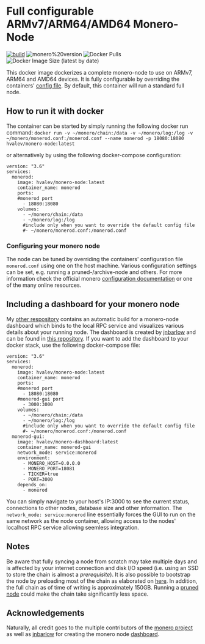 # Full configurable ARMv7/ARM64/AMD64 Monero-Node

[![build](https://github.com/hvalev/monero-node/actions/workflows/build.yml/badge.svg)](https://github.com/hvalev/monero-node/actions/workflows/build.yml)
![monero%20version](https://img.shields.io/badge/monero%20version-0.18.3.2-green)
![Docker Pulls](https://img.shields.io/docker/pulls/hvalev/monero-node)
![Docker Image Size (latest by date)](https://img.shields.io/docker/image-size/hvalev/monero-node)

This docker image dockerizes a complete monero-node to use on ARMv7, ARM64 and AMD64 devices. It is fully configurable by overriding the containers' [config file](https://github.com/hvalev/monero-node/blob/main/monerod.conf). By default, this container will run a standard full node.


## How to run it with docker
The container can be started by simply running the following docker run command:
`docker run -v ~/monero/chain:/data -v ~/monero/log:/log -v ~/monero/monerod.conf:/monerod.conf --name monerod -p 18080:18080 hvalev/monero-node:latest`

or alternatively by using the following docker-compose configuration:
```
version: "3.6"
services:
  monerod:
    image: hvalev/monero-node:latest
    container_name: monerod
    ports:
    #monerod port
      - 18080:18080
    volumes:
      - ~/monero/chain:/data
      - ~/monero/log:/log
      #include only when you want to override the default config file
      #- ~/monero/monerod.conf:/monerod.conf
```

### Configuring your monero node
The node can be tuned by overriding the containers' configuration file `monerod.conf` using one on the host machine. Various configuration settings can be set, e.g. running a pruned-/archive-node and others. For more information check the official monero [configuration documentation](https://monerodocs.org/interacting/monero-config-file/) or one of the many online resources.

## Including a dashboard for your monero node
My [other respository](https://github.com/hvalev/monero-dashboard) contains an automatic build for a monero-node dashboard which binds to the local RPC service and visualizes various details about your running node. The dashboard is created by [jnbarlow](https://github.com/jnbarlow) and can be found in [this repository](https://github.com/jnbarlow/monero-dashboard). If you want to add the dashboard to your docker stack, use the following docker-compose file:
```
version: "3.6"
services:
  monerod:
    image: hvalev/monero-node:latest
    container_name: monerod
    ports:
    #monerod port
      - 18080:18080
    #monerod-gui port
      - 3000:3000
    volumes:
      - ~/monero/chain:/data
      - ~/monero/log:/log
      #include only when you want to override the default config file
      #- ~/monero/monerod.conf:/monerod.conf
  monerod-gui:
    image: hvalev/monero-dashboard:latest
    container_name: monerod-gui
    network_mode: service:monerod
    environment:
      - MONERO_HOST=0.0.0.0
      - MONERO_PORT=18081
      - TICKER=true
      - PORT=3000
    depends_on:
      - monerod
```
You can simply navigate to your host's IP:3000 to see the current status, connections to other nodes, database size and other information. The `network_mode: service:monerod` line essentially forces the GUI to run on the same network as the node container, allowing access to the nodes' localhost RPC service allowing seemless integration.

## Notes
Be aware that fully syncing a node from scratch may take multiple days and is affected by your internet connection and disk I/O speed (i.e. using an SSD to store the chain is almost a *prerequisite*). It is also possible to bootstrap the node by preloading most of the chain as elaborated on [here](https://www.getmonero.org/downloads/#blockchain). In addition, the full chain as of time of writing is approximately 150GB. Running a [pruned node](https://www.getmonero.org/resources/moneropedia/pruning.html) could make the chain take significantly less space.

## Acknowledgements
Naturally, all credit goes to the multiple contributors of the [monero project](https://github.com/monero-project/monero) as well as [jnbarlow](https://github.com/jnbarlow) for creating the monero node [dashboard](https://github.com/jnbarlow/monero-dashboard).
